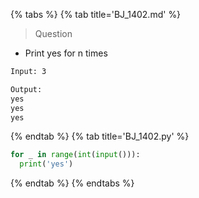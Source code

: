 {% tabs %}
{% tab title='BJ_1402.md' %}

> Question

* Print yes for n times

```txt
Input: 3

Output:
yes
yes
yes
```

{% endtab %}
{% tab title='BJ_1402.py' %}

```py
for _ in range(int(input())):
  print('yes')
```

{% endtab %}
{% endtabs %}
